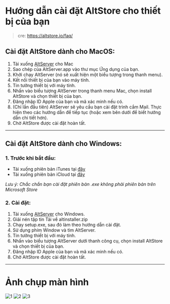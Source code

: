 # Hướng dẫn cài đặt AltStore cho thiết bị của bạn

> cre: https://altstore.io/faq/

## Cài đặt AltStore dành cho MacOS:

1) Tải xuống [AltServer](https://altstore.io/) cho Mac
2) Sao chép của AltServer.app vào thư mục Ứng dụng của bạn.
3) Khởi chạy AltServer (nó sẽ xuất hiện một biểu tượng trong thanh menu).
4) Kết nối thiết bị của bạn vào máy tính.
4) Tin tưởng thiết bị với máy tính.
5) Nhấn vào biểu tượng AltServer trong thanh menu Mac, chọn install AltStore và chọn thiết bị của bạn.
6) Đăng nhập ID Apple của bạn và mã xác minh nếu có.
7) (Chỉ lần đầu tiên) AltServer sẽ yêu cầu bạn cài đặt trình cắm Mail. Thực hiện theo các hướng dẫn để tiếp tục (hoặc xem bên dưới để biết hướng dẫn chi tiết hơn).
8) Chờ AltStore được cài đặt hoàn tất.

---

## Cài đặt AltStore dành cho Windows:

### 1. Trước khi bắt đầu:

- Tải xuống phiên bản iTunes tại [đây](https://www.apple.com/itunes/)
- Tải xuống phiên bản iCloud tại [đây](https://support.apple.com/en-us/HT20428/)

*_Lưu ý: Chắc chắn bạn cài đặt phiên bản .exe không phải phiên bản trên Microsoft Store_*

### 2. Cài đặt:

1) Tải xuống [AltServer](https://altstore.io/) cho Windows.
2) Giải nén tập tin Tải về altinstaller.zip
3) Chạy setup.exe, sau đó làm theo hướng dẫn cài đặt.
4) Sử dụng phím Window và tìm AltServer.
5) Tin tưởng thiết bị với máy tính.
6) Nhấn vào biểu tượng AltServer dưới thanh công cụ, chọn install AltStore và chọn thiết bị của bạn.
7) Đăng nhập ID Apple của bạn và mã xác minh nếu có.
8) Chờ AltStore được cài đặt hoàn tất.

---

# Ảnh chụp màn hình
<img src="https://i.imgur.com/8v0FOBA.png" alt="1">
<img src="https://i.imgur.com/sd57nfk.png" alt="2">
<img src="https://i.imgur.com/lLSIBJS.png" alt="3">
